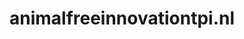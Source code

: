 ---
layout: post
title:  "animalfreeinnovationtpi.nl"
internal_url:  "/dutchgov/animalfreeinnovationtpi.nl.html"
categories: dutchgov
---